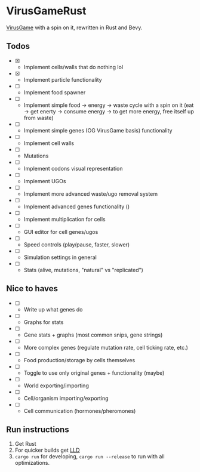 # VirusGameRust
[VirusGame](https://github.com/carykh/VirusGame/) with a spin on it, rewritten in Rust and Bevy.

## Todos

- [x] - Implement cells/walls that do nothing lol
- [x] - Implement particle functionality
- [ ] - Implement food spawner
- [ ] - Implement simple food -> energy -> waste cycle with a spin on it (eat -> get enerty -> consume energy -> to get more energy, free itself up from waste)
- [ ] - Implement simple genes (OG VirusGame basis) functionality
- [ ] - Implement cell walls
- [ ] - Mutations
- [ ] - Implement codons visual representation
- [ ] - Implement UGOs
- [ ] - Implement more advanced waste/ugo removal system
- [ ] - Implement advanced genes functionality ()
- [ ] - Implement multiplication for cells
- [ ] - GUI editor for cell genes/ugos
- [ ] - Speed controls (play/pause, faster, slower)
- [ ] - Simulation settings in general
- [ ] - Stats (alive, mutations, "natural" vs "replicated")

## Nice to haves

- [ ] - Write up what genes do
- [ ] - Graphs for stats
- [ ] - Gene stats + graphs (most common snips, gene strings)
- [ ] - More complex genes (regulate mutation rate, cell ticking rate, etc.)
- [ ] - Food production/storage by cells themselves
- [ ] - Toggle to use only original genes + functionality (maybe)
- [ ] - World exporting/importing
- [ ] - Cell/organism importing/exporting
- [ ] - Cell communication (hormones/pheromones)



## Run instructions
1. Get Rust
2. For quicker builds get [LLD](https://github.com/carykh/VirusGame/)
3. `cargo run` for developing, `cargo run --release` to run with all optimizations.